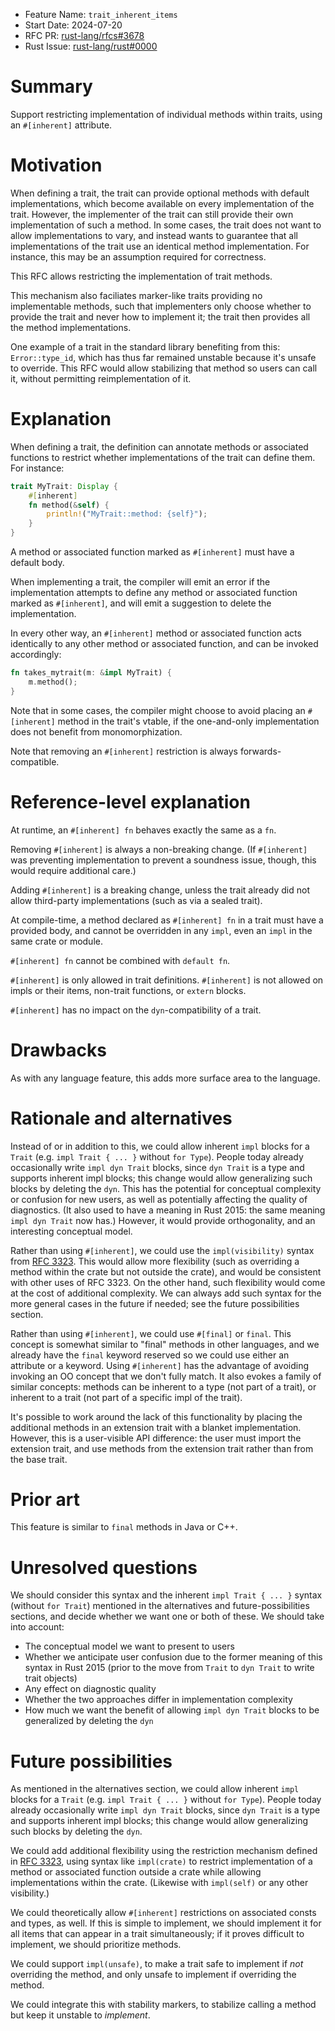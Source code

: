 - Feature Name: `trait_inherent_items`
- Start Date: 2024-07-20
- RFC PR: [rust-lang/rfcs#3678](https://github.com/rust-lang/rfcs/pull/3678)
- Rust Issue: [rust-lang/rust#0000](https://github.com/rust-lang/rust/issues/0000)

# Summary
[summary]: #summary

Support restricting implementation of individual methods within traits, using
an `#[inherent]` attribute.

# Motivation
[motivation]: #motivation

When defining a trait, the trait can provide optional methods with default
implementations, which become available on every implementation of the trait.
However, the implementer of the trait can still provide their own
implementation of such a method. In some cases, the trait does not want to
allow implementations to vary, and instead wants to guarantee that all
implementations of the trait use an identical method implementation. For
instance, this may be an assumption required for correctness.

This RFC allows restricting the implementation of trait methods.

This mechanism also faciliates marker-like traits providing no implementable
methods, such that implementers only choose whether to provide the trait and
never how to implement it; the trait then provides all the method
implementations.

One example of a trait in the standard library benefiting from this:
`Error::type_id`, which has thus far remained unstable because it's unsafe to
override. This RFC would allow stabilizing that method so users can call it,
without permitting reimplementation of it.

# Explanation
[explanation]: #explanation

When defining a trait, the definition can annotate methods or associated
functions to restrict whether implementations of the trait can define them. For
instance:

```rust
trait MyTrait: Display {
    #[inherent]
    fn method(&self) {
        println!("MyTrait::method: {self}");
    }
}
```

A method or associated function marked as `#[inherent]` must have a default body.

When implementing a trait, the compiler will emit an error if the
implementation attempts to define any method or associated function marked as
`#[inherent]`, and will emit a suggestion to delete the implementation.

In every other way, an `#[inherent]` method or associated function acts
identically to any other method or associated function, and can be invoked
accordingly:

```rust
fn takes_mytrait(m: &impl MyTrait) {
    m.method();
}
```

Note that in some cases, the compiler might choose to avoid placing an
`#[inherent]` method in the trait's vtable, if the one-and-only implementation
does not benefit from monomorphization.

Note that removing an `#[inherent]` restriction is always forwards-compatible.

# Reference-level explanation
[reference-level-explanation]: #reference-level-explanation

At runtime, an `#[inherent] fn` behaves exactly the same as a `fn`.

Removing `#[inherent]` is always a non-breaking change. (If `#[inherent]` was
preventing implementation to prevent a soundness issue, though, this would
require additional care.)

Adding `#[inherent]` is a breaking change, unless the trait already did not
allow third-party implementations (such as via a sealed trait).

At compile-time, a method declared as `#[inherent] fn` in a trait must have a
provided body, and cannot be overridden in any `impl`, even an `impl` in the
same crate or module.

`#[inherent] fn` cannot be combined with `default fn`.

`#[inherent]` is only allowed in trait definitions. `#[inherent]` is not
allowed on impls or their items, non-trait functions, or `extern` blocks.

`#[inherent]` has no impact on the `dyn`-compatibility of a trait.

# Drawbacks
[drawbacks]: #drawbacks

As with any language feature, this adds more surface area to the language.

# Rationale and alternatives
[rationale-and-alternatives]: #rationale-and-alternatives

Instead of or in addition to this, we could allow inherent `impl` blocks for a
`Trait` (e.g. `impl Trait { ... }` without `for Type`). People today already
occasionally write `impl dyn Trait` blocks, since `dyn Trait` is a type and
supports inherent impl blocks; this change would allow generalizing such blocks
by deleting the `dyn`. This has the potential for conceptual complexity or
confusion for new users, as well as potentially affecting the quality of
diagnostics. (It also used to have a meaning in Rust 2015: the same meaning
`impl dyn Trait` now has.) However, it would provide orthogonality, and an
interesting conceptual model.

Rather than using `#[inherent]`, we could use the `impl(visibility)` syntax
from [RFC 3323](https://rust-lang.github.io/rfcs/3323-restrictions.html). This
would allow more flexibility (such as overriding a method within the crate but
not outside the crate), and would be consistent with other uses of RFC 3323. On
the other hand, such flexibility would come at the cost of additional
complexity. We can always add such syntax for the more general cases in the
future if needed; see the future possibilities section.

Rather than using `#[inherent]`, we could use `#[final]` or `final`. This
concept is somewhat similar to "final" methods in other languages, and we
already have the `final` keyword reserved so we could use either an attribute
or a keyword. Using `#[inherent]` has the advantage of avoiding invoking an OO
concept that we don't fully match. It also evokes a family of similar concepts:
methods can be inherent to a type (not part of a trait), or inherent to a trait
(not part of a specific impl of the trait).

It's possible to work around the lack of this functionality by placing the
additional methods in an extension trait with a blanket implementation.
However, this is a user-visible API difference: the user must import the
extension trait, and use methods from the extension trait rather than from the
base trait.

# Prior art
[prior-art]: #prior-art

This feature is similar to `final` methods in Java or C++.

# Unresolved questions
[unresolved-questions]: #unresolved-questions

We should consider this syntax and the inherent `impl Trait { ... }` syntax
(without `for Trait`) mentioned in the alternatives and future-possibilities
sections, and decide whether we want one or both of these. We should take into
account:
- The conceptual model we want to present to users
- Whether we anticipate user confusion due to the former meaning of this syntax in Rust 2015 (prior to the move from `Trait` to `dyn Trait` to write trait objects)
- Any effect on diagnostic quality
- Whether the two approaches differ in implementation complexity
- How much we want the benefit of allowing `impl dyn Trait` blocks to be
  generalized by deleting the `dyn`

# Future possibilities
[future-possibilities]: #future-possibilities

As mentioned in the alternatives section, we could allow inherent `impl` blocks
for a `Trait` (e.g. `impl Trait { ... }` without `for Type`). People today
already occasionally write `impl dyn Trait` blocks, since `dyn Trait` is a type
and supports inherent impl blocks; this change would allow generalizing such
blocks by deleting the `dyn`.

We could add additional flexibility using the restriction mechanism defined in
[RFC 3323](https://rust-lang.github.io/rfcs/3323-restrictions.html), using
syntax like `impl(crate)` to restrict implementation of a method or associated
function outside a crate while allowing implementations within the crate.
(Likewise with `impl(self)` or any other visibility.)

We could theoretically allow `#[inherent]` restrictions on associated consts
and types, as well. If this is simple to implement, we should implement it for
all items that can appear in a trait simultaneously; if it proves difficult to
implement, we should prioritize methods.

We could support `impl(unsafe)`, to make a trait safe to implement if *not*
overriding the method, and only unsafe to implement if overriding the method.

We could integrate this with stability markers, to stabilize calling a method
but keep it unstable to *implement*.
